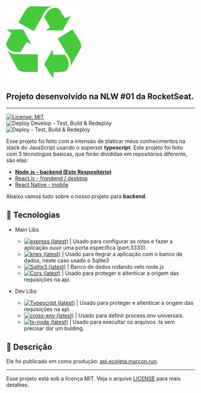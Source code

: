   ![Ecoleta][logo-image]

  ## Projeto desenvolvido na NLW #01 da RocketSeat.
  ---
  [![License: MIT][license-image]][license-link]<br>
  ![Deploy Develop - Test, Build & Redeploy](https://github.com/marconwillian/Ecoleta/workflows/Deploy%20Develop%20-%20Test,%20Build%20&%20Redeploy/badge.svg?branch=develop)<br>
  ![Deploy - Test, Build & Redeploy](https://github.com/marconwillian/Ecoleta/workflows/Deploy%20-%20Test,%20Build%20&%20Redeploy/badge.svg?branch=main)

  Esse projeto foi feito com a intensão de platicar meus conhecimentos na stack do JavaScript usando o superset **typescript**.
  Este projeto foi feito com 3 técnologias basicas, que forão divididas em repositórios diferente, são elas:
  - [**Node.js - backend (Este Respositório)**](#rocket-tecnologias)
  - [React.js - frondend / desktop][repo-frontend]
  - [React Native - mobile][repo-mobile]

  Abaixo vamos tudo sobre o nosso projeto para **backend**.

  ## :rocket: Tecnologias

  - Main Libs
    - [![express (latest)](https://img.shields.io/npm/v/express/latest?label=Express&style=flat-square)][npm-express] | Usado para configurar as rotas e fazer a aplicação ouvir uma porta especifica (port:3333).
    - [![knex (latest)](https://img.shields.io/npm/v/knex/latest?label=knex.js&style=flat-square)][npm-knex] | Usado para itegrar a aplicação com o banco de dados, neste caso usado o Sqlite3
    - [![Sqlite3 (latest)](https://img.shields.io/npm/v/sqlite3/latest?label=Sqlite3&style=flat-square)][npm-sqlite] | Banco de dados rodando velo node.js
    - [![Cors (latest)](https://img.shields.io/npm/v/cors/latest?label=Cors&style=flat-square)][npm-cors] | Usado para proteger e altenticar a origem das requisições na api.

  - Dev Libs
    - [![Typescript (latest)](https://img.shields.io/npm/v/typescript/latest?label=Typescript&style=flat-square)][npm-typescript] | Usado para proteger e altenticar a origem das requisições na api.
    - [![cross-env (latest)](https://img.shields.io/npm/v/cross-env/latest?label=Cross+Env&style=flat-square)][npm-cross-env] | Usado para definir process.env universais.
    - [![ts-node (latest)](https://img.shields.io/npm/v/ts-node/latest?label=ts+Node&style=flat-square)][npm-ts-node] | Usado para execultar os arquivos .ts sem precisar dar um bulding.
    

  ## :minidisc: Descrição
  Ele foi publicado em como produção: [api.ecoleta.marcon.run](https://api.ecoleta.marcon.run/).<br>

  ****
  Esse projeto está sob a licença MIT. Veja o arquivo [LICENSE][license-link] para mais detalhes.


  <!-- Markdown link & img dfn's -->
  [logo-image]: /assets/green-readme.png
  [license-image]: https://img.shields.io/badge/License-MIT-yellow.svg
  [license-link]: https://github.com/marconwillian/Ecoleta_backend/blob/master/LICENSE
  [repo-backend]: /packages/server
  [repo-frontend]: /packages/client
  [repo-mobile]: /packages/mobile
  [npm-express]: https://www.npmjs.com/package/express
  [npm-typescript]: https://www.npmjs.com/package/celebrate
  [npm-knex]: https://www.npmjs.com/package/knex
  [npm-sqlite]: https://www.npmjs.com/package/sqlite3
  [npm-cors]: https://www.npmjs.com/package/cors
  [npm-cross-env]: https://www.npmjs.com/package/cross-env
  [npm-ts-node]: https://www.npmjs.com/package/ts-node